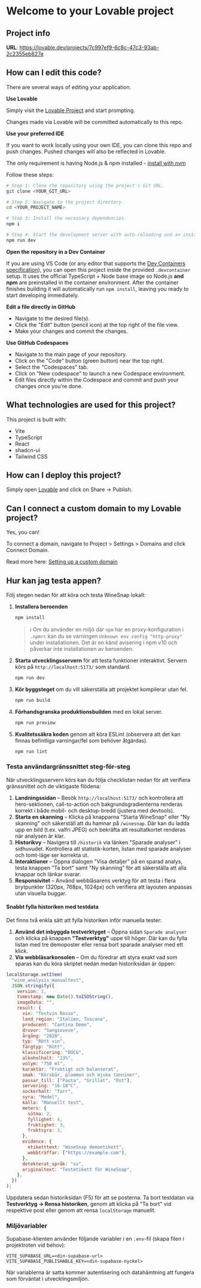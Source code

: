 # Welcome to your Lovable project

## Project info

**URL**: https://lovable.dev/projects/7c997ef9-6c8c-47c3-93ab-2c2355eb827e

## How can I edit this code?

There are several ways of editing your application.

**Use Lovable**

Simply visit the [Lovable Project](https://lovable.dev/projects/7c997ef9-6c8c-47c3-93ab-2c2355eb827e) and start prompting.

Changes made via Lovable will be committed automatically to this repo.

**Use your preferred IDE**

If you want to work locally using your own IDE, you can clone this repo and push changes. Pushed changes will also be reflected in Lovable.

The only requirement is having Node.js & npm installed - [install with nvm](https://github.com/nvm-sh/nvm#installing-and-updating)

Follow these steps:

```sh
# Step 1: Clone the repository using the project's Git URL.
git clone <YOUR_GIT_URL>

# Step 2: Navigate to the project directory.
cd <YOUR_PROJECT_NAME>

# Step 3: Install the necessary dependencies.
npm i

# Step 4: Start the development server with auto-reloading and an instant preview.
npm run dev
```

**Open the repository in a Dev Container**

If you are using VS Code (or any editor that supports the [Dev Containers specification](https://containers.dev/)), you can open this project inside the provided `.devcontainer` setup. It uses the official TypeScript + Node base image so Node.js **and npm** are preinstalled in the container environment. After the container finishes building it will automatically run `npm install`, leaving you ready to start developing immediately.

**Edit a file directly in GitHub**

- Navigate to the desired file(s).
- Click the "Edit" button (pencil icon) at the top right of the file view.
- Make your changes and commit the changes.

**Use GitHub Codespaces**

- Navigate to the main page of your repository.
- Click on the "Code" button (green button) near the top right.
- Select the "Codespaces" tab.
- Click on "New codespace" to launch a new Codespace environment.
- Edit files directly within the Codespace and commit and push your changes once you're done.

## What technologies are used for this project?

This project is built with:

- Vite
- TypeScript
- React
- shadcn-ui
- Tailwind CSS

## How can I deploy this project?

Simply open [Lovable](https://lovable.dev/projects/7c997ef9-6c8c-47c3-93ab-2c2355eb827e) and click on Share -> Publish.

## Can I connect a custom domain to my Lovable project?

Yes, you can!

To connect a domain, navigate to Project > Settings > Domains and click Connect Domain.

Read more here: [Setting up a custom domain](https://docs.lovable.dev/features/custom-domain#custom-domain)

## Hur kan jag testa appen?

Följ stegen nedan för att köra och testa WineSnap lokalt:

1. **Installera beroenden**
   ```sh
   npm install
   ```

   > ℹ️ Om du använder en miljö där `npm` har en proxy-konfiguration i `.npmrc` kan du se varningen `Unknown env config "http-proxy"` under installationen. Det är en känd avisering i npm v10 och påverkar inte installationen av beroenden.

2. **Starta utvecklingsservern** för att testa funktioner interaktivt. Servern körs på `http://localhost:5173/` som standard.
   ```sh
   npm run dev
   ```

3. **Kör byggsteget** om du vill säkerställa att projektet kompilerar utan fel.
   ```sh
   npm run build
   ```

4. **Förhandsgranska produktionsbuilden** med en lokal server.
   ```sh
   npm run preview
   ```

5. **Kvalitetssäkra koden** genom att köra ESLint (observera att det kan finnas befintliga varningar/fel som behöver åtgärdas).
   ```sh
   npm run lint
   ```

### Testa användargränssnittet steg-för-steg

När utvecklingsservern körs kan du följa checklistan nedan för att verifiera gränssnittet och de viktigaste flödena:

1. **Landningssidan** – Besök `http://localhost:5173/` och kontrollera att hero-sektionen, call-to-action och bakgrundsgradienterna renderas korrekt i både mobil- och desktop-bredd (justera med devtools).
2. **Starta en skanning** – Klicka på knapparna "Starta WineSnap" eller "Ny skanning" och säkerställ att du hamnar på `/winesnap`. Där kan du ladda upp en bild (t.ex. valfri JPEG) och bekräfta att resultatkortet renderas när analysen är klar.
3. **Historikvy** – Navigera till `/historik` via länken "Sparade analyser" i sidhuvudet. Kontrollera att statistik-korten, listan med sparade analyser och tomt-läge ser korrekta ut.
4. **Interaktioner** – Öppna dialogen "Visa detaljer" på en sparad analys, testa knappen "Ta bort" samt "Ny skanning" för att säkerställa att alla knappar och länkar svarar.
5. **Responsivitet** – Använd webbläsarens verktyg för att testa i flera brytpunkter (320px, 768px, 1024px) och verifiera att layouten anpassas utan visuella buggar.

#### Snabbt fylla historiken med testdata

Det finns två enkla sätt att fylla historiken inför manuella tester:

1. **Använd det inbyggda testverktyget** – Öppna sidan `Sparade analyser` och klicka på knappen **"Testverktyg"** uppe till höger. Där kan du fylla listan med tre demoposter eller rensa bort sparade analyser med ett klick.
2. **Via webbläsarkonsolen** – Om du föredrar att styra exakt vad som sparas kan du köra skriptet nedan medan historiksidan är öppen:

```js
localStorage.setItem(
  "wine_analysis_manualtest",
  JSON.stringify({
    version: 1,
    timestamp: new Date().toISOString(),
    imageData: "",
    result: {
      vin: "Testvin Rosso",
      land_region: "Italien, Toscana",
      producent: "Cantina Demo",
      druvor: "Sangiovese",
      årgång: "2020",
      typ: "Rött vin",
      färgtyp: "Rött",
      klassificering: "DOCG",
      alkoholhalt: "13%",
      volym: "750 ml",
      karaktär: "Fruktigt och balanserat",
      smak: "Körsbär, plommon och mjuka tanniner",
      passar_till: ["Pasta", "Grillat", "Ost"],
      servering: "16-18°C",
      sockerhalt: "Torr",
      syra: "Medel",
      källa: "Manuellt test",
      meters: {
        sötma: 2,
        fyllighet: 4,
        fruktighet: 3,
        fruktsyra: 3,
      },
      evidence: {
        etiketttext: "WineSnap demoetikett",
        webbträffar: ["https://example.com"],
      },
      detekterat_språk: "sv",
      originaltext: "Testetikett för WineSnap",
    },
  })
);
```

Uppdatera sedan historiksidan (F5) för att se posterna. Ta bort testdatan via **Testverktyg → Rensa historiken**, genom att klicka på "Ta bort" vid respektive post eller genom att rensa `localStorage` manuellt.

### Miljövariabler

Supabase-klienten använder följande variabler i en `.env`-fil (skapa filen i projektroten vid behov):

```
VITE_SUPABASE_URL=<din-supabase-url>
VITE_SUPABASE_PUBLISHABLE_KEY=<din-supabase-nyckel>
```

När variablerna är satta kommer autentisering och datahämtning att fungera som förväntat i utvecklingsmiljön.
